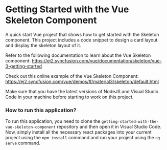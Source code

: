 # Getting Started with the Vue Skeleton Component
A quick start Vue project that shows how to get started with the Skeleton component. This project includes a code snippet to design a card layout and display the skeleton layout of it.
 
Refer to the following documentation to learn about the Vue Skeleton component: 
https://ej2.syncfusion.com/vue/documentation/skeleton/vue-3-getting-started

Check out this online example of the Vue Skeleton Component:
https://ej2.syncfusion.com/vue/demos/#/material3/skeleton/default.html

Make sure that you have the latest versions of NodeJS and Visual Studio Code in your machine before starting to work on this project.

### How to run this application?

To run this application, you need to clone the `getting-started-with-the-vue-skeleton-component` repository and then open it in Visual Studio Code. Now, simply install all the necessary react packages into your current project using the `npm install` command and run your project using the `ng serve` command.

